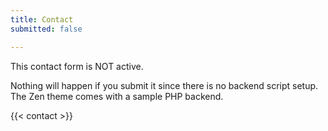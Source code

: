 ```yaml
---
title: Contact
submitted: false

---
```


This contact form is NOT active.

Nothing will happen if you submit it since there is no backend script setup. The Zen theme comes with a sample PHP backend.

{{< contact >}}